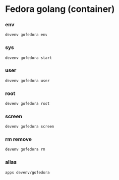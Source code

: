 # Fedora golang (container)

### env
```sh
devenv gofedora env
```

### sys
```sh
devenv gofedora start
```

### user
```sh interactive
devenv gofedora user
```

### root
```sh interactive
devenv gofedora root
```

### screen
```sh interactive
devenv gofedora screen
```

### rm remove
```sh
devenv gofedora rm
```

### alias
```sh interactive
apps devenv/gofedora
```
